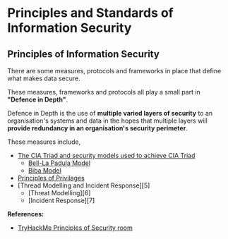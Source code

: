 # Principles and Standards of Information Security

## Principles of Information Security

There are some measures, protocols and frameworks in place that define what makes data secure.

These measures, frameworks and protocols all play a small part in **"Defence in Depth"**.

Defence in Depth is the use of **multiple varied layers of security** to an organisation's systems and data in the hopes that multiple layers will **provide redundancy in an organisation's security perimeter**.

These measures include,
- [The CIA Triad and security models used to achieve CIA Triad][1]
  - [Bell-La Padula Model][2]
  - [Biba Model][3]
- [Principles of Privilages][4]
- [Thread Modelling and Incident Response][5]
  - [Threat Modelling][6]
  - [Incident Response][7]

**References:**
- [TryHackMe Principles of Security room][8]

[1]:./cia_triad (CIA Triad)
[2]: ./cia_triad/bell-la-padula.md
[3]: ./cia_triad/biba.md
[4]: ./principles_of_privilages.md (Principles of Privilages)
[8]: https://tryhackme.com/room/principlesofsecurity